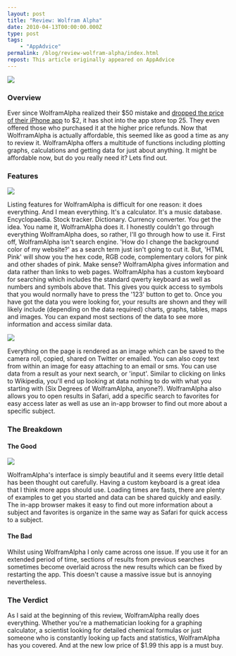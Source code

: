 ```yaml
---
layout: post
title: "Review: Wolfram Alpha"
date: 2010-04-13T00:00:00.000Z
type: post
tags:
    - "AppAdvice"
permalink: /blog/review-wolfram-alpha/index.html
repost: This article originally appeared on AppAdvice
---
```


![](https://cdn.rknight.me/site/appadvice/672f11b0da.jpg)

### Overview

Ever since WolframAlpha realized their $50 mistake and [dropped the price of their iPhone app](https://appadvice.com/appnn/2010/04/wolframalpha-popular-2/) to $2, it has shot into the app store top 25. They even offered those who purchased it at the higher price refunds. Now that WolfrramAlpha is actually affordable, this seemed like as good a time as any to review it. WolframAlpha offers a multitude of functions including plotting graphs, calculations and getting data for just about anything. It might be affordable now, but do you really need it? Lets find out.

### Features

![](https://cdn.rknight.me/site/appadvice/4c78b022ba.jpg) 

Listing features for WolframAlpha is difficult for one reason: it does everything. And I mean everything. It's a calculator. It's a music database. Encyclopaedia. Stock tracker. Dictionary. Currency converter. You get the idea. You name it, WolframAlpha does it. I honestly couldn't go through everything WolframAlpha does, so rather, I'll go through how to use it. First off, WolframAlpha isn't search engine. 'How do I change the background color of my website?' as a search term just isn't going to cut it. But, 'HTML Pink' will show you the hex code, RGB code, complementary colors for pink and other shades of pink. Make sense? WolframAlpha gives information and data rather than links to web pages. WolframAlpha has a custom keyboard for searching which includes the standard qwerty keyboard as well as numbers and symbols above that. This gives you quick access to symbols that you would normally have to press the '123' button to get to. Once you have got the data you were looking for, your results are shown and they will likely include (depending on the data required) charts, graphs, tables, maps and images. You can expand most sections of the data to see more information and access similar data.

![](https://cdn.rknight.me/site/appadvice/7e515b28c9.jpg)

Everything on the page is rendered as an image which can be saved to the camera roll, copied, shared on Twitter or emailed. You can also copy text from within an image for easy attaching to an email or sms. You can use data from a result as your next search, or 'input'. Similar to clicking on links to Wikipedia, you'll end up looking at data nothing to do with what you starting with (Six Degrees of WolframAlpha, anyone?). WolframAlpha also allows you to open results in Safari, add a specific search to favorites for easy access later as well as use an in-app browser to find out more about a specific subject.

### The Breakdown

#### The Good

![](https://cdn.rknight.me/site/appadvice/4b83bb26f0.jpg) 

WolframAlpha's interface is simply beautiful and it seems every little detail has been thought out carefully. Having a custom keyboard is a great idea that I think more apps should use. Loading times are fasts, there are plenty of examples to get you started and data can be shared quickly and easily. The in-app browser makes it easy to find out more information about a subject and favorites is organize in the same way as Safari for quick access to a subject. 

#### The Bad

Whilst using WolframAlpha I only came across one issue. If you use it for an extended period of time, sections of results from previous searches sometimes become overlaid across the new results which can be fixed by restarting the app. This doesn't cause a massive issue but is annoying nevertheless.

### The Verdict

As I said at the beginning of this review, WolframAlpha really does everything. Whether you're a mathematician looking for a graphing calculator, a scientist looking for detailed chemical formulas or just someone who is constantly looking up facts and statistics, WolframAlpha has you covered. And at the new low price of $1.99 this app is a must buy.
